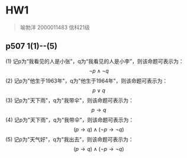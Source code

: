 # HW1 
>喻勃洋 2000011483 信科21级
## p507 1(1)--(5)
(1) 记p为“我看见的人是小张”，q为“我看见的人是小李”，则该命题可表示为：
$$\neg p \wedge \neg q$$
(2) 记p为"他生于1963年"，q为"他生于1964年"，则该命题可表示为：
$$ p \vee q$$
(3) 记p为"天下雨"，q为"我带伞"，则该命题可表示为：
$$ p \rightarrow q$$
(4) 记p为"天下雨"，q为"我带伞"，则该命题可表示为：
$$ (p \rightarrow q)\wedge(\neg p \rightarrow \neg q)$$
(5) 记p为"天气好"，q为"我出去"，则该命题可表示为：
$$ (p \rightarrow q)\wedge(\neg p \rightarrow \neg q)$$